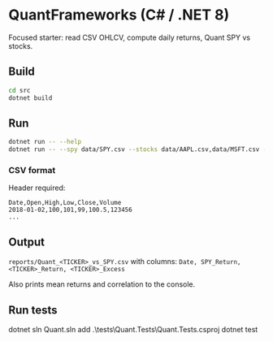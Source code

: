 # QuantFrameworks (C# / .NET 8)

Focused starter: read CSV OHLCV, compute daily returns, Quant SPY vs stocks.

## Build
```bash
cd src
dotnet build
```

## Run
```bash
dotnet run -- --help
dotnet run -- --spy data/SPY.csv --stocks data/AAPL.csv,data/MSFT.csv --from 2018-01-01 --out reports
```

### CSV format
Header required:
```
Date,Open,High,Low,Close,Volume
2018-01-02,100,101,99,100.5,123456
...
```

## Output
`reports/Quant_<TICKER>_vs_SPY.csv` with columns:
`Date, SPY_Return, <TICKER>_Return, <TICKER>_Excess`

Also prints mean returns and correlation to the console.


## Run tests

dotnet sln Quant.sln add .\tests\Quant.Tests\Quant.Tests.csproj
dotnet test
